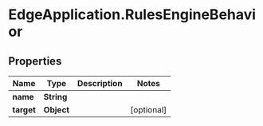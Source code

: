 # EdgeApplication.RulesEngineBehavior

## Properties

Name | Type | Description | Notes
------------ | ------------- | ------------- | -------------
**name** | **String** |  | 
**target** | **Object** |  | [optional] 



